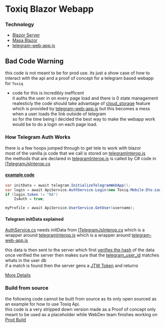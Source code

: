 # Toxiq Blazor Webapp

### Technology
- [Blazor Server](https://dotnet.microsoft.com/en-us/apps/aspnet/web-apps/blazor)
- [Masa Blazor](https://docs.masastack.com/blazor/getting-started/installation#)
- [telegram-web-app.js](https://telegram.org/js/telegram-web-app.js)

## Bad Code Warning
this code is not meant to be for prod use. its just a show case of how to interact with the api and a proof of concept for a telegram based webapp for ```Toxiq```

- code for this is incredibly inefficent     
it auths the user in on every page load and there is 0 state management
realesticly the code should take advantage of [cloud_storage](https://docs.telegram-mini-apps.com/packages/telegram-apps-sdk/components/cloud-storage) feature which is provided by [telegram-web-app.js](https://telegram.org/js/telegram-web-app.js) but this becomes a mess when a user loads the link outside of telegram  
so for the time being i decided the best way to make the webapp work would be to do a login on each page load. 



### How Telegram Auth Works
there is a few hoops jumped through to get tele to work with blazor  
most of the vanilla js code that we call is stored on [telegramInterop.js](/UnSocial.WebApp/wwwroot/js/telegramInterop.js)  
the methods that are declared in  [telegramInterop.js](/UnSocial.WebApp/wwwroot/js/telegramInterop.js) is called by C# code in  [ITelegramJsInterop.cs](/UnSocial.WebApp/Services/ITelegramJsInterop.cs)

#### [example code](https://github.com/FishieDotCom/Toxiq-Blazor-WebApp/blob/39dabb7909e6a690035e886cdaf2094566d49a51/UnSocial.WebApp/Pages/Profile.razor#L127)
``` C#
var initData = await telegram.InitializeTelegramWebApp();
var login = await ApiService.AuthService.Login(new Toxiq.Mobile.Dto.LoginDto { PhoneNumber = "str", OTP = initData });
if (login.token != "NA")
    IsAuth = true;

myProfile = await ApiService.UserService.GetUser(username);
```

#### Telegram initData explained
[AuthService.cs](/UnSocial.WebApp/Services/OnlineDataService/AuthService.cs) needs initData from [ITelegramJsInterop.cs](/UnSocial.WebApp/Services/ITelegramJsInterop.cs) which is a wrapper around [telegramInterop.js](/UnSocial.WebApp/wwwroot/js/telegramInterop.js) which is a wrapper around [telegram-web-app.js](https://telegram.org/js/telegram-web-app.js)

this data is then sent to the server which first [verifies the hash](https://core.telegram.org/bots/webapps#validating-data-received-via-the-mini-app) of the data  
once verified the server then makes sure that the [telegram_user_id](https://github.com/FishieDotCom/Toxiq-Legal/blob/main/Privacy%20Policy.md#information-we-collect-via-telegram-bot) matches whats in the user db  
if a match is found then the server gens a [JTW Token](https://github.com/FishieDotCom/Toxiq-API-Docs?tab=readme-ov-file#auth-schema) and returns


[More Details](https://github.com/FishieDotCom/Toxiq-API-Docs/blob/main/Endpoints/Login.md#login-via-telegram)



### Build from source
the following code cannot be built from source as its only open sourced as an example for how to use Toxiq Api.  
this code is a very stripped down version made as a Proof of concept only meant to be used as a placeholder while WebDev team finishes working on [Prod Build](https://github.com/FishieDotCom/toixiq-webapp)